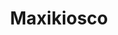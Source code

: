 ---
title: "Maxikiosco"
url: /ciudad-autonoma-de-buenos-aires/maxikiosco-avenida-doctor-honorio-pueyrredon/
shop: quiosco
---